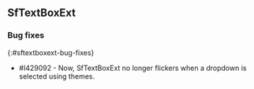 ## SfTextBoxExt

### Bug fixes
{:#sftextboxext-bug-fixes}

* \#I429092 - Now, SfTextBoxExt no longer flickers when a dropdown is selected using themes.
